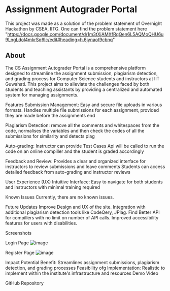#  Assignment Autograder Portal

This project was made as a solution of the problem statement of Overnight Hackathon by CSEA, IITG.
One can find the problem statement here "https://docs.google.com/document/d/1m3tXjAMXfRqQen6L5AQMoQHU6u9LngLdoI4mkrSq6Ic/edit#heading=h.6jynaot9cbnq"

## About

The CS Assignment Autograder Portal is a comprehensive platform designed to streamline the assignment submission, plagiarism detection, and grading process for Computer Science students and instructors at IIT Guwahati. This project aims to alleviate the challenges faced by both students and teaching assistants by providing a centralized and automated system for managing assignments.

Features
Submission Management: 
Easy and secure file uploads in various formats. 
Handles multiple file submissions for each assignment, provided they are made before the assignments end

Plagiarism Detection: 
remove all the comments and whitespaces from the code, normalises the variables and then check the codes of all the submissions for similarity and detects plag

Auto-grading: 
Instructor can provide Test Cases Api will be called to run the code on an online compiller and the student is graded accordingly

Feedback and Review: 
Provides a clear and organized interface for instructors to review submissions and leave comments
Students can access detailed feedback from auto-grading and instructor reviews

User Experience (UX)
Intuitive Interface: Easy to navigate for both students and instructors with minimal training required

Known Issues
Currently, there are no known issues.

Future Updates
Improve Design and UX of the site.
Integration with additional plagiarism detection tools like CodeQery, JPlag.
Find Better API for compillers with no limit on number of API calls.
Improved accessibility features for users with disabilities.

Screenshots

Login Page
![image](https://github.com/Tanmay7404/Overnight_Hackathon_CSEA/assets/118533285/1ea47dcc-2884-452c-bdc4-f2949013e209)

Register Page
![image](https://github.com/Tanmay7404/Overnight_Hackathon_CSEA/assets/118533285/6fac0d0a-4144-4cc0-a1cc-89a65e3ea050)





Impact
Potential Benefit: Streamlines assignment submissions, plagiarism detection, and grading processes
Feasibility ofg Implementation: Realistic to implement within the institute's infrastructure and resources
Demo Video


GitHub Repository
